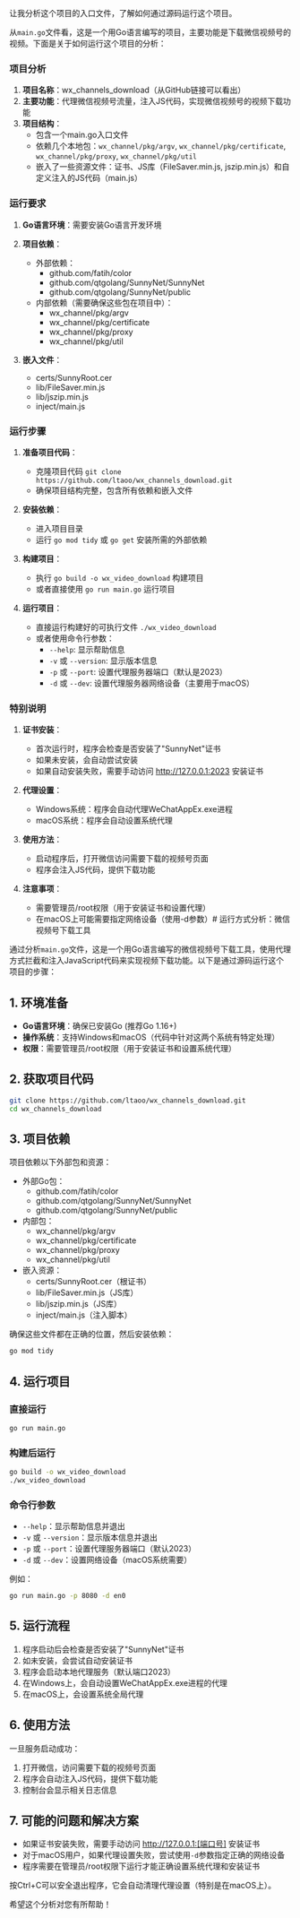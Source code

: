 <think>让我分析这个项目的入口文件，了解如何通过源码运行这个项目。

从`main.go`文件看，这是一个用Go语言编写的项目，主要功能是下载微信视频号的视频。下面是关于如何运行这个项目的分析：

### 项目分析

1. **项目名称**：wx_channels_download（从GitHub链接可以看出）
2. **主要功能**：代理微信视频号流量，注入JS代码，实现微信视频号的视频下载功能
3. **项目结构**：
   - 包含一个main.go入口文件
   - 依赖几个本地包：`wx_channel/pkg/argv`, `wx_channel/pkg/certificate`, `wx_channel/pkg/proxy`, `wx_channel/pkg/util`
   - 嵌入了一些资源文件：证书、JS库（FileSaver.min.js, jszip.min.js）和自定义注入的JS代码（main.js）

### 运行要求

1. **Go语言环境**：需要安装Go语言开发环境
2. **项目依赖**：
   - 外部依赖：
     - github.com/fatih/color
     - github.com/qtgolang/SunnyNet/SunnyNet
     - github.com/qtgolang/SunnyNet/public
   - 内部依赖（需要确保这些包在项目中）：
     - wx_channel/pkg/argv
     - wx_channel/pkg/certificate
     - wx_channel/pkg/proxy
     - wx_channel/pkg/util
   
3. **嵌入文件**：
   - certs/SunnyRoot.cer
   - lib/FileSaver.min.js
   - lib/jszip.min.js
   - inject/main.js

### 运行步骤

1. **准备项目代码**：
   - 克隆项目代码 `git clone https://github.com/ltaoo/wx_channels_download.git`
   - 确保项目结构完整，包含所有依赖和嵌入文件

2. **安装依赖**：
   - 进入项目目录
   - 运行 `go mod tidy` 或 `go get` 安装所需的外部依赖

3. **构建项目**：
   - 执行 `go build -o wx_video_download` 构建项目
   - 或者直接使用 `go run main.go` 运行项目

4. **运行项目**：
   - 直接运行构建好的可执行文件 `./wx_video_download`
   - 或者使用命令行参数：
     - `--help`: 显示帮助信息
     - `-v` 或 `--version`: 显示版本信息
     - `-p` 或 `--port`: 设置代理服务器端口（默认是2023）
     - `-d` 或 `--dev`: 设置代理服务器网络设备（主要用于macOS）

### 特别说明

1. **证书安装**：
   - 首次运行时，程序会检查是否安装了"SunnyNet"证书
   - 如果未安装，会自动尝试安装
   - 如果自动安装失败，需要手动访问 http://127.0.0.1:2023 安装证书

2. **代理设置**：
   - Windows系统：程序会自动代理WeChatAppEx.exe进程
   - macOS系统：程序会自动设置系统代理

3. **使用方法**：
   - 启动程序后，打开微信访问需要下载的视频号页面
   - 程序会注入JS代码，提供下载功能

4. **注意事项**：
   - 需要管理员/root权限（用于安装证书和设置代理）
   - 在macOS上可能需要指定网络设备（使用-d参数）</think># 运行方式分析：微信视频号下载工具

通过分析`main.go`文件，这是一个用Go语言编写的微信视频号下载工具，使用代理方式拦截和注入JavaScript代码来实现视频下载功能。以下是通过源码运行这个项目的步骤：

## 1. 环境准备

- **Go语言环境**：确保已安装Go (推荐Go 1.16+)
- **操作系统**：支持Windows和macOS（代码中针对这两个系统有特定处理）
- **权限**：需要管理员/root权限（用于安装证书和设置系统代理）

## 2. 获取项目代码

```bash
git clone https://github.com/ltaoo/wx_channels_download.git
cd wx_channels_download
```

## 3. 项目依赖

项目依赖以下外部包和资源：
- 外部Go包：
  - github.com/fatih/color
  - github.com/qtgolang/SunnyNet/SunnyNet
  - github.com/qtgolang/SunnyNet/public
- 内部包：
  - wx_channel/pkg/argv
  - wx_channel/pkg/certificate
  - wx_channel/pkg/proxy
  - wx_channel/pkg/util
- 嵌入资源：
  - certs/SunnyRoot.cer（根证书）
  - lib/FileSaver.min.js（JS库）
  - lib/jszip.min.js（JS库）
  - inject/main.js（注入脚本）

确保这些文件都在正确的位置，然后安装依赖：

```bash
go mod tidy
```

## 4. 运行项目

### 直接运行

```bash
go run main.go
```

### 构建后运行

```bash
go build -o wx_video_download
./wx_video_download
```

### 命令行参数

- `--help`：显示帮助信息并退出
- `-v` 或 `--version`：显示版本信息并退出
- `-p` 或 `--port`：设置代理服务器端口（默认2023）
- `-d` 或 `--dev`：设置网络设备（macOS系统需要）

例如：
```bash
go run main.go -p 8080 -d en0
```

## 5. 运行流程

1. 程序启动后会检查是否安装了"SunnyNet"证书
2. 如未安装，会尝试自动安装证书
3. 程序会启动本地代理服务（默认端口2023）
4. 在Windows上，会自动设置WeChatAppEx.exe进程的代理
5. 在macOS上，会设置系统全局代理

## 6. 使用方法

一旦服务启动成功：
1. 打开微信，访问需要下载的视频号页面
2. 程序会自动注入JS代码，提供下载功能
3. 控制台会显示相关日志信息

## 7. 可能的问题和解决方案

- 如果证书安装失败，需要手动访问 http://127.0.0.1:[端口号] 安装证书
- 对于macOS用户，如果代理设置失败，尝试使用`-d`参数指定正确的网络设备
- 程序需要在管理员/root权限下运行才能正确设置系统代理和安装证书

按Ctrl+C可以安全退出程序，它会自动清理代理设置（特别是在macOS上）。

希望这个分析对您有所帮助！
